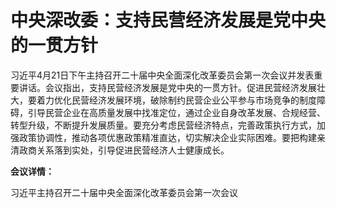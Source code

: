 # 中央深改委：支持民营经济发展是党中央的一贯方针

习近平4月21日下午主持召开二十届中央全面深化改革委员会第一次会议并发表重要讲话。会议指出，支持民营经济发展是党中央的一贯方针。促进民营经济发展壮大，要着力优化民营经济发展环境，破除制约民营企业公平参与市场竞争的制度障碍，引导民营企业在高质量发展中找准定位，通过企业自身改革发展、合规经营、转型升级，不断提升发展质量。要充分考虑民营经济特点，完善政策执行方式，加强政策协调性，推动各项优惠政策精准直达，切实解决企业实际困难。要把构建亲清政商关系落到实处，引导促进民营经济人士健康成长。

**会议详情：**

习近平主持召开二十届中央全面深化改革委员会第一次会议

